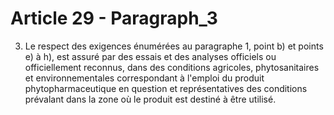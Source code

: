 # Article 29 - Paragraph_3

3. Le respect des exigences énumérées au paragraphe 1, point b) et points e) à h), est assuré par des essais et des analyses officiels ou officiellement reconnus, dans des conditions agricoles, phytosanitaires et environnementales correspondant à l'emploi du produit phytopharmaceutique en question et représentatives des conditions prévalant dans la zone où le produit est destiné à être utilisé.